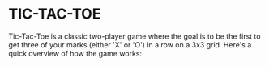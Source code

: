 # TIC-TAC-TOE
Tic-Tac-Toe is a classic two-player game where the goal is to be the first to get three of your marks (either 'X' or 'O') in a row on a 3x3 grid. Here's a quick overview of how the game works:
